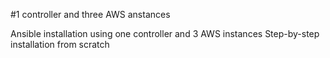 #1 controller and three AWS anstances

Ansible installation using one controller and 3 AWS instances Step-by-step installation from scratch
